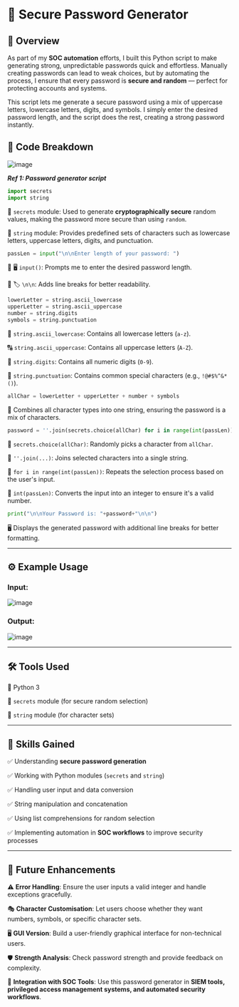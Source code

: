 # 🔐 Secure Password Generator

## 🌟 Overview

As part of my **SOC automation** efforts, I built this Python script to make generating strong, unpredictable passwords quick and effortless. Manually creating passwords can lead to weak choices, but by automating the process, I ensure that every password is **secure and random** — perfect for protecting accounts and systems.

This script lets me generate a secure password using a mix of uppercase letters, lowercase letters, digits, and symbols. I simply enter the desired password length, and the script does the rest, creating a strong password instantly.

## 📝 Code Breakdown

![image](https://github.com/user-attachments/assets/b2bca149-8210-44f9-8d20-d4f6d9ffa9fb)

***Ref 1: Password generator script***

```python
import secrets
import string
```

🔹 `secrets` module: Used to generate **cryptographically secure** random values, making the password more secure than using `random`.

🔹 `string` module: Provides predefined sets of characters such as lowercase letters, uppercase letters, digits, and punctuation.

```python
passLen = input("\n\nEnter length of your password: ")
```

🔹 🖥️ `input()`: Prompts me to enter the desired password length.

🔹 🏷️ `\n\n`: Adds line breaks for better readability.

```python
lowerLetter = string.ascii_lowercase
upperLetter = string.ascii_uppercase
number = string.digits
symbols = string.punctuation
```

🔡 `string.ascii_lowercase`: Contains all lowercase letters (`a-z`).

🔠 `string.ascii_uppercase`: Contains all uppercase letters (`A-Z`).

🔢 `string.digits`: Contains all numeric digits (`0-9`).

🔣 `string.punctuation`: Contains common special characters (e.g., `!@#$%^&*()`).

```python
allChar = lowerLetter + upperLetter + number + symbols
```

🔗 Combines all character types into one string, ensuring the password is a mix of characters.

```python
password = ''.join(secrets.choice(allChar) for i in range(int(passLen)))
```

🎲 `secrets.choice(allChar)`: Randomly picks a character from `allChar`.

🔄 `''.join(...)`: Joins selected characters into a single string.

🔁 `for i in range(int(passLen))`: Repeats the selection process based on the user's input.

🔢 `int(passLen)`: Converts the input into an integer to ensure it's a valid number.

```python
print("\n\nYour Password is: "+password+"\n\n")
```

🖥️ Displays the generated password with additional line breaks for better formatting.

---

## ⚙️ Example Usage

### Input:
![image](https://github.com/user-attachments/assets/aeadbff8-5ee4-4595-8987-207a21886409)

### Output:
![image](https://github.com/user-attachments/assets/d8524e68-7c0d-4623-9750-736b1954b549)

---

## 🛠️ Tools Used

  🐍 Python 3
  
  🔐 `secrets` module (for secure random selection)
  
  🔡 `string` module (for character sets)

---

## 🚀 Skills Gained

  ✅ Understanding **secure password generation**
  
  ✅ Working with Python modules (`secrets` and `string`)
  
  ✅ Handling user input and data conversion
  
  ✅ String manipulation and concatenation
  
  ✅ Using list comprehensions for random selection
  
  ✅ Implementing automation in **SOC workflows** to improve security processes

---

## 🔮 Future Enhancements

  ⚠️ **Error Handling**: Ensure the user inputs a valid integer and handle exceptions gracefully.
  
  🎭 **Character Customisation**: Let users choose whether they want numbers, symbols, or specific character sets.
  
  🖥️ **GUI Version**: Build a user-friendly graphical interface for non-technical users.
  
  🛡️ **Strength Analysis**: Check password strength and provide feedback on complexity.
  
  🤖 **Integration with SOC Tools**: Use this password generator in **SIEM tools, privileged access management systems, and automated security workflows**.


